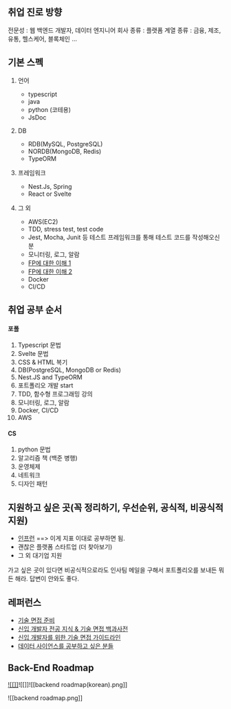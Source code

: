 ## 취업 진로 방향

전문성 : 웹 백엔드 개발자, 데이터 엔지니어
회사 종류 : 플랫폼
계열 종류 : 금융, 제조, 유통, 헬스케어, 블록체인 ...

## 기본 스펙

1. 언어 
	- typescript
	- java
	- python (코테용)
	- JsDoc

2. DB
	- RDB(MySQL, PostgreSQL)
	- NORDB(MongoDB, Redis)
	- TypeORM

3. 프레임워크
	- Nest.Js, Spring
	- React or Svelte

5. 그 외
	- AWS(EC2)
	- TDD, stress test, test code
	- Jest, Mocha, Junit 등 테스트 프레임워크를 통해 테스트 코드를 작성해오신 분
	- 모니터링, 로그, 알람
	- [FP에 대한 이해 1](https://www.inflearn.com/course/functional-es6)
	- [FP에 대한 이해 2](https://www.inflearn.com/course/%ED%95%A8%EC%88%98%ED%98%95_ES6_%EC%9D%91%EC%9A%A9%ED%8E%B8)
	- Docker
	- CI/CD

## 취업 공부 순서

#### 포폴
1. Typescript 문법
2. Svelte 문법
3. CSS & HTML 복기
4. DB(PostgreSQL, MongoDB or Redis)
5. Nest.JS and TypeORM
6. 포트폴리오 개발 start
7. TDD, 함수형 프로그래밍 강의
8. 모니터링, 로그, 알람
9. Docker, CI/CD
10. AWS

#### CS
1. python 문법
2. 알고리즘 책 (백준 병행)
3. 운영체제
4. 네트워크
5. 디자인 패턴

## 지원하고 싶은 곳(꼭 정리하기, 우선순위, 공식적, 비공식적 지원)

- [인프런](https://www.inflearn.com/pages/withus-inflab-recruit_be) ==> 이게 지표 이대로 공부하면 됨.
- 괜찮은 플랫폼 스타트업 (더 찾아보기)
- 그 외 대기업 지원

가고 싶은 곳이 있다면 비공식적으로라도 인사팀 메일을 구해서 포트폴리오를 보내든 뭐든 해라. 답변이 안와도 좋다.

## 레퍼런스

- [기술 면접 준비](https://github.com/JaeYeopHan/Interview_Question_for_Beginner/blob/main/README.md)
- [신입 개발자 전공 지식 & 기술 면접 백과사전](https://gyoogle.dev/blog/)
- [신입 개발자를 위한 기술 면접 가이드라인](https://github.com/JaeYeopHan/Interview_Question_for_Beginner)
- [데이터 사이언스를 공부하고 싶은 분들](https://github.com/Team-Neighborhood/I-want-to-study-Data-Science)


## Back-End Roadmap
[![[]]]()![[]]![[backend roadmap(korean).png]]

![[backend roadmap.png]]

